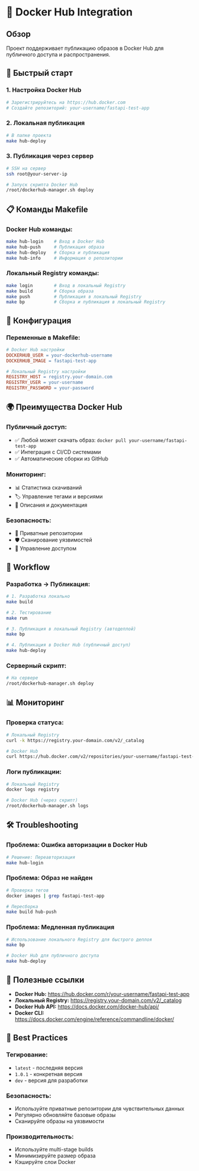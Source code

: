 # 🐳 Docker Hub Integration

## Обзор

Проект поддерживает публикацию образов в Docker Hub для публичного доступа и распространения.

## 🚀 Быстрый старт

### 1. Настройка Docker Hub

```bash
# Зарегистрируйтесь на https://hub.docker.com
# Создайте репозиторий: your-username/fastapi-test-app
```

### 2. Локальная публикация

```bash
# В папке проекта
make hub-deploy
```

### 3. Публикация через сервер

```bash
# SSH на сервер
ssh root@your-server-ip

# Запуск скрипта Docker Hub
/root/dockerhub-manager.sh deploy
```

## 📋 Команды Makefile

### Docker Hub команды:

```bash
make hub-login    # Вход в Docker Hub
make hub-push     # Публикация образа
make hub-deploy   # Сборка и публикация
make hub-info     # Информация о репозитории
```

### Локальный Registry команды:

```bash
make login        # Вход в локальный Registry
make build        # Сборка образа
make push         # Публикация в локальный Registry
make bp           # Сборка и публикация в локальный Registry
```

## 🔧 Конфигурация

### Переменные в Makefile:

```makefile
# Docker Hub настройки
DOCKERHUB_USER = your-dockerhub-username
DOCKERHUB_IMAGE = fastapi-test-app

# Локальный Registry настройки
REGISTRY_HOST = registry.your-domain.com
REGISTRY_USER = your-username
REGISTRY_PASSWORD = your-password
```

## 🌍 Преимущества Docker Hub

### Публичный доступ:
- ✅ Любой может скачать образ: `docker pull your-username/fastapi-test-app`
- ✅ Интеграция с CI/CD системами
- ✅ Автоматические сборки из GitHub

### Мониторинг:
- 📊 Статистика скачиваний
- 🏷️ Управление тегами и версиями
- 📝 Описания и документация

### Безопасность:
- 🔐 Приватные репозитории
- 🛡️ Сканирование уязвимостей
- 🔑 Управление доступом

## 🔄 Workflow

### Разработка → Публикация:

```bash
# 1. Разработка локально
make build

# 2. Тестирование
make run

# 3. Публикация в локальный Registry (автодеплой)
make bp

# 4. Публикация в Docker Hub (публичный доступ)
make hub-deploy
```

### Серверный скрипт:

```bash
# На сервере
/root/dockerhub-manager.sh deploy
```

## 📊 Мониторинг

### Проверка статуса:

```bash
# Локальный Registry
curl -k https://registry.your-domain.com/v2/_catalog

# Docker Hub
curl https://hub.docker.com/v2/repositories/your-username/fastapi-test-app/
```

### Логи публикации:

```bash
# Локальный Registry
docker logs registry

# Docker Hub (через скрипт)
/root/dockerhub-manager.sh logs
```

## 🛠️ Troubleshooting

### Проблема: Ошибка авторизации в Docker Hub

```bash
# Решение: Переавторизация
make hub-login
```

### Проблема: Образ не найден

```bash
# Проверка тегов
docker images | grep fastapi-test-app

# Пересборка
make build hub-push
```

### Проблема: Медленная публикация

```bash
# Использование локального Registry для быстрого деплоя
make bp

# Docker Hub для публичного доступа
make hub-deploy
```

## 🔗 Полезные ссылки

- **Docker Hub:** https://hub.docker.com/r/your-username/fastapi-test-app
- **Локальный Registry:** https://registry.your-domain.com/v2/_catalog
- **Docker Hub API:** https://docs.docker.com/docker-hub/api/
- **Docker CLI:** https://docs.docker.com/engine/reference/commandline/docker/

## 📝 Best Practices

### Тегирование:
- `latest` - последняя версия
- `1.0.1` - конкретная версия
- `dev` - версия для разработки

### Безопасность:
- Используйте приватные репозитории для чувствительных данных
- Регулярно обновляйте базовые образы
- Сканируйте образы на уязвимости

### Производительность:
- Используйте multi-stage builds
- Минимизируйте размер образа
- Кэшируйте слои Docker
